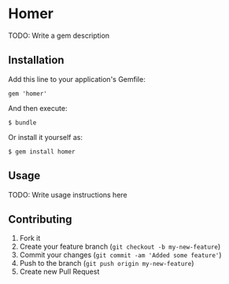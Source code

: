 # Homer

TODO: Write a gem description

## Installation

Add this line to your application's Gemfile:

    gem 'homer'

And then execute:

    $ bundle

Or install it yourself as:

    $ gem install homer

## Usage

TODO: Write usage instructions here

## Contributing

1. Fork it
2. Create your feature branch (`git checkout -b my-new-feature`)
3. Commit your changes (`git commit -am 'Added some feature'`)
4. Push to the branch (`git push origin my-new-feature`)
5. Create new Pull Request
